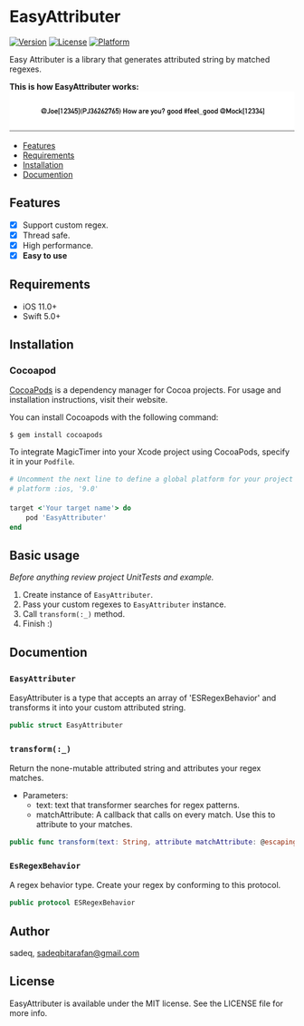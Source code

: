 # EasyAttributer

[![Version](https://img.shields.io/cocoapods/v/EasyAttributer.svg?style=flat)](https://cocoapods.org/pods/EasyAttributer)
[![License](https://img.shields.io/cocoapods/l/EasyAttributer.svg?style=flat)](https://cocoapods.org/pods/EasyAttributer)
[![Platform](https://img.shields.io/cocoapods/p/EasyAttributer.svg?style=flat)](https://cocoapods.org/pods/EasyAttributer)

Easy Attributer is a library that generates attributed string by matched regexes.

**This is how EasyAttributer works:**
![](https://github.com/sadeghgoo/EasyAttributer/blob/master/EasyAttributer_Introduction.gif)
- [Features](#features)
- [Requirements](#requirements)
- [Installation](#installation)
- [Documention](#documention)

## Features
- [x] Support custom regex.
- [x] Thread safe.
- [x] High performance.
- [x] **Easy to use**

## Requirements
- iOS 11.0+
- Swift 5.0+

## Installation
### Cocoapod
[CocoaPods](https://cocoapods.org) is a dependency manager for Cocoa projects. For usage and installation instructions, visit their website.

You can install Cocoapods with the following command:
```
$ gem install cocoapods
```
To integrate MagicTimer into your Xcode project using CocoaPods, specify it in your `Podfile`.
```ruby
# Uncomment the next line to define a global platform for your project
# platform :ios, '9.0'

target <'Your target name'> do
    pod 'EasyAttributer'
end

```

## Basic usage
*Before anything review project UnitTests and example.*
1. Create instance of `EasyAttributer`.
2. Pass your custom regexes to `EasyAttributer` instance.
3. Call `transform(:_)` method.
4. Finish :)


## Documention 
### `EasyAttributer`
EasyAttributer is a type that accepts an array of 'ESRegexBehavior' and transforms it into your custom attributed string.
```swift
public struct EasyAttributer
```

### `transform(:_)`
Return the none-mutable attributed string and attributes your regex matches.
  - Parameters:
    - text: text that transformer searches for regex patterns.
    - matchAttribute: A callback that calls on every match. Use this to attribute to your matches.
```swift
public func transform(text: String, attribute matchAttribute: @escaping (ESTextResult) -> [NSAttributedString.Key : Any]) throws -> NSAttributedString?
```

### `EsRegexBehavior`
A regex behavior type. Create your regex by conforming to this protocol.
```swift
public protocol ESRegexBehavior
```

## Author

sadeq, sadeqbitarafan@gmail.com

## License

EasyAttributer is available under the MIT license. See the LICENSE file for more info.

